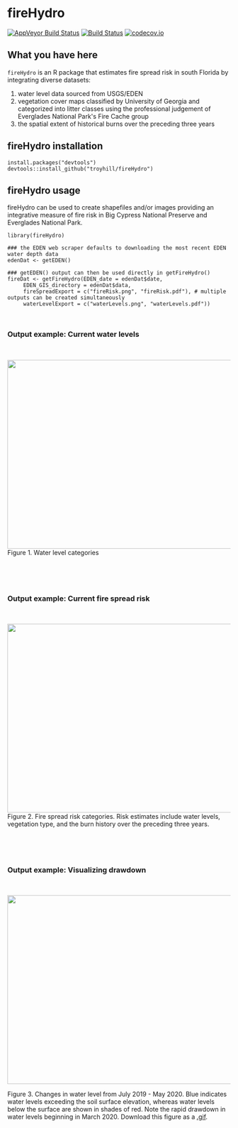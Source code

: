 # fireHydro

[![AppVeyor Build Status](https://ci.appveyor.com/api/projects/status/github/troyhill/fireHydro?branch=master&svg=true)](https://ci.appveyor.com/project/troyhill/fireHydro) [![Build Status](https://travis-ci.org/troyhill/fireHydro.svg?branch=master)](https://travis-ci.org/troyhill/fireHydro) [![codecov.io](https://codecov.io/github/troyhill/fireHydro/coverage.svg?branch=master)](https://codecov.io/github/troyhill/fireHydro?branch=master)


## What you have here

`fireHydro` is an R package that estimates fire spread risk in south Florida by integrating diverse datasets:
1. water level data sourced from USGS/EDEN
2. vegetation cover maps classified by University of Georgia and categorized into litter classes using the professional judgement of Everglades National Park's Fire Cache group
3. the spatial extent of historical burns over the preceding three years



## fireHydro installation

```
install.packages("devtools")
devtools::install_github("troyhill/fireHydro")
```


## fireHydro usage

fireHydro can be used to create shapefiles and/or images providing an integrative measure of fire risk in Big Cypress National Preserve and Everglades National Park.

```
library(fireHydro)

### the EDEN web scraper defaults to downloading the most recent EDEN water depth data
edenDat <- getEDEN()
 
### getEDEN() output can then be used directly in getFireHydro()
fireDat <- getFireHydro(EDEN_date = edenDat$date, 
     EDEN_GIS_directory = edenDat$data,
     fireSpreadExport = c("fireRisk.png", "fireRisk.pdf"), # multiple outputs can be created simultaneously
     waterLevelExport = c("waterLevels.png", "waterLevels.pdf"))



```


### Output example: Current water levels

&nbsp;

<img src="https://github.com/troyhill/fireHydro/blob/master/docs/figures/waterLevels.png" width="650" height="425" />
Figure 1. Water level categories  

&nbsp;


&nbsp;

### Output example: Current fire spread risk

&nbsp;

<img src="https://github.com/troyhill/fireHydro/blob/master/docs/figures/fireRisk.png" width="650" height="425" />
Figure 2. Fire spread risk categories. Risk estimates include water levels, vegetation type, and the burn history over the preceding three years.

&nbsp;

&nbsp;



### Output example: Visualizing drawdown

&nbsp;

<img src="https://github.com/troyhill/fireHydro/blob/master/docs/figures/eden_pastYear.gif" width="650" height="425" />

Figure 3. Changes in water level from July 2019 - May 2020. Blue indicates water levels exceeding the soil surface elevation, whereas water levels below the surface are shown in shades of red. Note the rapid drawdown in water levels beginning in March 2020. Download this figure as a [.gif](https://github.com/troyhill/fireHydro/blob/master/docs/figures/eden_pastYear.gif).

&nbsp;


